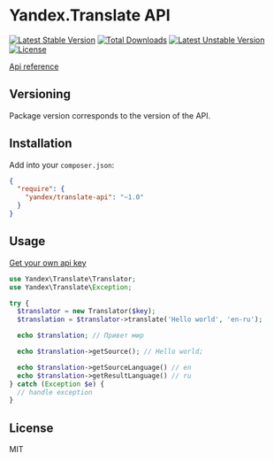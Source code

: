 Yandex.Translate API
====================
[![Latest Stable Version](https://poser.pugx.org/yandex/translate-api/v/stable.svg)](https://packagist.org/packages/yandex/translate-api) [![Total Downloads](https://poser.pugx.org/yandex/translate-api/downloads.svg)](https://packagist.org/packages/yandex/translate-api) [![Latest Unstable Version](https://poser.pugx.org/yandex/translate-api/v/unstable.svg)](https://packagist.org/packages/yandex/translate-api) [![License](https://poser.pugx.org/yandex/translate-api/license.svg)](https://packagist.org/packages/yandex/translate-api)

[Api reference](http://api.yandex.com/translate/doc/dg/concepts/About.xml)

Versioning
----------

Package version corresponds to the version of the API.

Installation
------------

Add into your `composer.json`:

```json
{
  "require": {
    "yandex/translate-api": "~1.0"
  }
}
```

Usage
-----

[Get your own api key](http://api.yandex.com/key/form.xml?service=trnsl)

```php
use Yandex\Translate\Translator;
use Yandex\Translate\Exception;

try {
  $translator = new Translator($key);
  $translation = $translator->translate('Hello world', 'en-ru');

  echo $translation; // Привет мир

  echo $translation->getSource(); // Hello world;

  echo $translation->getSourceLanguage() // en
  echo $translation->getResultLanguage() // ru
} catch (Exception $e) {
  // handle exception
}
```

License
-------

MIT
